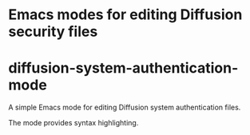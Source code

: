 Emacs modes for editing Diffusion security files
================================================

# diffusion-system-authentication-mode

A simple Emacs mode for editing Diffusion system authentication files.

The mode provides syntax highlighting.